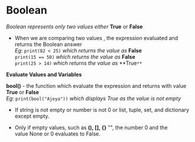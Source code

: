 # Boolean 

*Boolean represents only two values either* **True** or **False**

* When we are comparing  two values , the expression evaluated and returns the Boolean answer <br />
	*Eg*:	```print(82 < 25)``` *which returns the value as* **False** <br />
	  		```print(15 == 50)``` *which returns the value as* **False** <br />
			```print(25 > 14)``` *which returns the value as* **True`**`

**Evaluate Values and Variables**

 **bool()** - the function which evaluate the expression and returns with value **True** or **False** <br />
	*Eg*: ```print(bool("Ajeya"))``` *which displays True as the value is not empty*

* If string is not empty or number is not 0 or list, tuple, set, and dictionary except empty.

* Only if empty values, such as **(), [], {}** "", the number 0 and the value None or 0 evaluates to False.